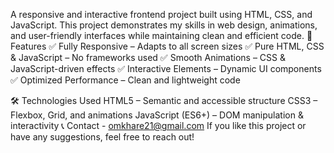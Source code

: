 A responsive and interactive frontend project built using HTML, CSS, and JavaScript. This project demonstrates my skills in web design, animations, and user-friendly interfaces while maintaining clean and efficient code.
📌 Features
✅ Fully Responsive – Adapts to all screen sizes
✅ Pure HTML, CSS & JavaScript – No frameworks used
✅ Smooth Animations – CSS & JavaScript-driven effects
✅ Interactive Elements – Dynamic UI components
✅ Optimized Performance – Clean and lightweight code

🛠️ Technologies Used
HTML5 – Semantic and accessible structure
CSS3 – Flexbox, Grid, and animations
JavaScript (ES6+) – DOM manipulation & interactivity
📞 Contact - omkhare21@gmail.com
If you like this project or have any suggestions, feel free to reach out!
